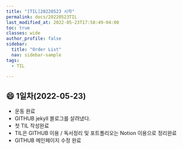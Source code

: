 ```yaml
---
title: "[TIL]20220523 시작"
permalink: docs/20220523TIL
last_modified_at: 2022-05-23T17:58:49-04:00
toc: true
classes: wide
author_profile: false
sidebar:
  title: "Order List"
  nav: sidebar-sample
tags:
  - TIL

---
```


## 

## :smile: 1일차(2022-05-23)

- 운동 완료
- GITHUB jekyll 블로그를 살려냈다.
- 첫 TIL 작성완료
- TIL은 GITHUB 이용 / 독서정리 및 포트폴리오는 Notion 이용으로 정리완료
- GITHUB 메인페이지 수정 완료

